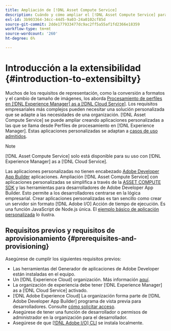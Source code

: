 ```yaml
---
title: Ampliación de [!DNL Asset Compute Service]
description: Cuándo y cómo ampliar el [!DNL Asset Compute Service] para realizar el procesamiento de recursos personalizado.
exl-id: 3b903364-34cc-44d5-9a03-24a0102cf85d
source-git-commit: 2dde177933477dc9ac2ff5a55af1fd2366e18359
workflow-type: tm+mt
source-wordcount: '260'
ht-degree: 6%

---
```


# Introducción a la extensibilidad {#introduction-to-extensibilty}

Muchos de los requisitos de representación, como la conversión a formatos y el cambio de tamaño de imágenes, los aborda [Procesamiento de perfiles en [!DNL Experience Manager] as a [!DNL Cloud Service]](https://experienceleague.adobe.com/docs/experience-manager-cloud-service/assets/asset-microservices-overview.html?lang=es). Los requisitos empresariales más complejos pueden necesitar una solución personalizada que se adapte a las necesidades de una organización. [!DNL Asset Compute Service] se puede ampliar creando aplicaciones personalizadas a las que se llama desde Perfiles de procesamiento en [!DNL Experience Manager]. Estas aplicaciones personalizadas se adaptan a [casos de uso admitidos](https://experienceleague.adobe.com/docs/experience-manager-cloud-service/assets/manage/asset-microservices-configure-and-use.html?lang=es).

>[!NOTE]
>
>[!DNL Asset Compute Service] solo está disponible para su uso con [!DNL Experience Manager] as a [!DNL Cloud Service].

Las aplicaciones personalizadas no tienen encabezado [Adobe Developer App Builder](https://github.com/AdobeDocs/app-builder) aplicaciones. Ampliación [!DNL Asset Compute Service] con aplicaciones personalizadas se simplifica a través de la [ASSET COMPUTE SDK](https://github.com/adobe/asset-compute-sdk) y las herramientas para desarrolladores de Adobe Developer App Builder. Esto permite a los desarrolladores centrarse en la lógica empresarial. Crear aplicaciones personalizadas es tan sencillo como crear un servidor sin formato [!DNL Adobe I/O] Acción de tiempo de ejecución. Es una función JavaScript de Node.js única. El [ejemplo básico de aplicación personalizada](https://github.com/adobe/asset-compute-example-workers/blob/master/projects/worker-basic/worker-basic.js) lo ilustra.

## Requisitos previos y requisitos de aprovisionamiento {#prerequisites-and-provisioning}

Asegúrese de cumplir los siguientes requisitos previos:

* Las herramientas del Generador de aplicaciones de Adobe Developer están instaladas en el equipo.
* Un [!DNL Experience Cloud] organización. Más información [aquí](https://developer.adobe.com/app-builder/docs/getting_started/#acquire-access-and-credentials).
* La organización de experiencia debe tener [!DNL Experience Manager] as a [!DNL Cloud Service] activado.
* [!DNL Adobe Experience Cloud] La organización forma parte de [!DNL Adobe Developer App Builder] programa de vista previa para desarrolladores. Consulte [cómo solicitar acceso](https://developer.adobe.com/app-builder/docs/overview/getting_access).
* Asegúrese de tener una función de desarrollador o permisos de administrador en la organización para el desarrollador.
* Asegúrese de que [[!DNL Adobe I/O] CLI](https://github.com/adobe/aio-cli) se instala localmente.

<!-- TBD for later:

* What all accesses and licenses are required?
* What all permissions are required to create, debug, and deploy custom applications?
* How do developers get access and provision the required apps?
* What is repository management?
* Anything on security and data transfer?
* What about handling personal or sensitive information?
* Custom application SLA is dependent on SLAs of various services it depends on.
* Document how the devs can get to know the KPIs of their custom applications. The KPIs are dependent on the performance at Adobe's side, amongst other things.
-->
